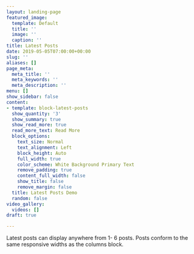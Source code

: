 ```yaml
---
layout: landing-page
featured_image:
  template: Default
  title: ''
  image: ''
  caption: ''
title: Latest Posts
date: 2019-05-05T07:00:00+00:00
slug: ''
aliases: []
page_meta:
  meta_title: ''
  meta_keywords: ''
  meta_description: ''
menu: []
show_sidebar: false
content:
- template: block-latest-posts
  show_quantity: '3'
  show_summary: true
  show_read_more: true
  read_more_text: Read More
  block_options:
    text_size: Normal
    text_alignment: Left
    block_height: Auto
    full_width: true
    color_scheme: White Background Primary Text
    remove_padding: true
    content_full_width: false
    show_title: false
    remove_margin: false
  title: Latest Posts Demo
  random: false
video_gallery:
  videos: []
draft: true

---
```

Latest posts can display anywhere from 1- 6 posts. Posts conform to the same responsive widths as the columns block.